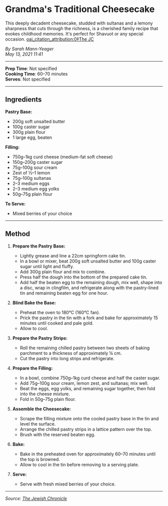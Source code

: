 # Grandma's Traditional Cheesecake

This deeply decadent cheesecake, studded with sultanas and a lemony sharpness that cuts through the richness, is a cherished family recipe that evokes childhood memories. It's perfect for Shavuot or any special occasion.  [oai_citation_attribution:0‡The JC](https://www.thejc.com/lifestyle/recipes/grandma-s-traditional-cheesecake-shavuot-cake-1.516627?utm_source=chatgpt.com)

*By Sarah Mann-Yeager*  
*May 13, 2021 11:41*

---

**Prep Time**: Not specified  
**Cooking Time**: 60–70 minutes  
**Serves**: Not specified

---

## Ingredients

**Pastry Base:**

- 200g soft unsalted butter
- 100g caster sugar
- 300g plain flour
- 1 large egg, beaten

**Filling:**

- 750g–1kg curd cheese (medium-fat soft cheese)
- 150g–200g caster sugar
- 75g–100g sour cream
- Zest of ½–1 lemon
- 75g–100g sultanas
- 2–3 medium eggs
- 2–3 medium egg yolks
- 50g–75g plain flour

**To Serve:**

- Mixed berries of your choice

---

## Method

1. **Prepare the Pastry Base:**
   - Lightly grease and line a 22cm springform cake tin.
   - In a bowl or mixer, beat 200g soft unsalted butter and 100g caster sugar until light and fluffy.
   - Add 300g plain flour and mix to combine.
   - Press half the dough into the bottom of the prepared cake tin.
   - Add half the beaten egg to the remaining dough, mix well, shape into a disc, wrap in clingfilm, and refrigerate along with the pastry-lined tin and remaining beaten egg for one hour.

2. **Blind Bake the Base:**
   - Preheat the oven to 180°C (160°C fan).
   - Prick the pastry in the tin with a fork and bake for approximately 15 minutes until cooked and pale gold.
   - Allow to cool.

3. **Prepare the Pastry Strips:**
   - Roll the remaining chilled pastry between two sheets of baking parchment to a thickness of approximately ¼ cm.
   - Cut the pastry into long strips and refrigerate.

4. **Prepare the Filling:**
   - In a bowl, combine 750g–1kg curd cheese and half the caster sugar.
   - Add 75g–100g sour cream, lemon zest, and sultanas; mix well.
   - Beat the eggs, egg yolks, and remaining sugar together, then fold into the cheese mixture.
   - Fold in 50g–75g plain flour.

5. **Assemble the Cheesecake:**
   - Scrape the filling mixture onto the cooled pastry base in the tin and level the surface.
   - Arrange the chilled pastry strips in a lattice pattern over the top.
   - Brush with the reserved beaten egg.

6. **Bake:**
   - Bake in the preheated oven for approximately 60–70 minutes until the top is browned.
   - Allow to cool in the tin before removing to a serving plate.

7. **Serve:**
   - Serve with fresh mixed berries of your choice.

---

*Source: [The Jewish Chronicle](https://www.thejc.com/lets-eat/recipe/recipe-grandmas-traditional-cheesecake-purkinre)*